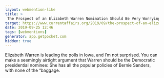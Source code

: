 ```yaml
---
layout: webmention-like
title: >
 The Prospect of an Elizabeth Warren Nomination Should Be Very Worrying
target: https://www.currentaffairs.org/2019/09/the-prospect-of-an-elizabeth-warren-nomination-should-be-very-worrying
date: 2019-09-25 12:46
tags: [webmentions]
generator: app.getpocket.com
hidden: true
---
```


 Elizabeth Warren is leading the polls in Iowa, and I’m not surprised. You can make a seemingly airtight argument that Warren should be the Democratic presidential nominee: She has all the popular policies of Bernie Sanders, with none of the “baggage.